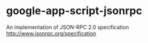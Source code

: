 google-app-script-jsonrpc
=========================

An implementation of JSON-RPC 2.0 specification http://www.jsonrpc.org/specification
